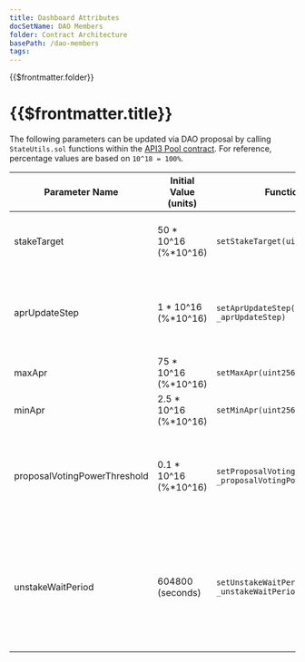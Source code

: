 ```yaml
---
title: Dashboard Attributes
docSetName: DAO Members
folder: Contract Architecture
basePath: /dao-members
tags:
---
```


<TitleSpan>{{$frontmatter.folder}}</TitleSpan>

# {{$frontmatter.title}}

The following parameters can be updated via DAO proposal by calling
`StateUtils.sol` functions within the [API3 Pool contract](pool.md). For
reference, percentage values are based on `10^18 = 100%`.

| Parameter Name               | Initial Value (units) | Function Signature                                                       | Description                                                                                      |
| ---------------------------- | --------------------- | ------------------------------------------------------------------------ | ------------------------------------------------------------------------------------------------ |
| stakeTarget                  | 50 * 10^16 (%*10^16)  | `setStakeTarget(uint256 _stakeTarget)`                                   | Percentage of all tokens targeted to be staked                                                   |
| aprUpdateStep                | 1 * 10^16 (%*10^16)   | `setAprUpdateStep(uint256 _aprUpdateStep)`                               | Percentage reward APR will be increased or decreased by                                          |
| maxApr                       | 75 * 10^16 (%*10^16)  | `setMaxApr(uint256 _maxApr)`                                             | Maximum reward APR                                                                               |
| minApr                       | 2.5 * 10^16 (%*10^16) | `setMinApr(uint256 _minApr)`                                             | Minimum reward APR                                                                               |
| proposalVotingPowerThreshold | 0.1 * 10^16 (%*10^16) | `setProposalVotingPowerThreshold(uint256 _proposalVotingPowerThreshold)` | Percentage of all shares that must be held to create a new proposal                              |
| unstakeWaitPeriod            | 604800 (seconds)      | `setUnstakeWaitPeriod(uint256 _unstakeWaitPeriod)`                       | Length of time a member must wait after scheduling unstake before unstaking tokens from the pool |
